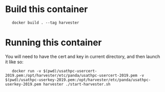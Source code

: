 # Build this container
```
   docker build . --tag harvester
```

# Running this container

You will need to have the cert and key in current directory, and then launch it like so:
```
   docker run -v $(pwd)/usathpc-usercert-2019.pem:/opt/harvester/etc/panda/usathpc-usercert-2019.pem -v $(pwd)/usathpc-userkey-2019.pem:/opt/harvester/etc/panda/usathpc-userkey-2019.pem harvester ./start-harvester.sh
```
